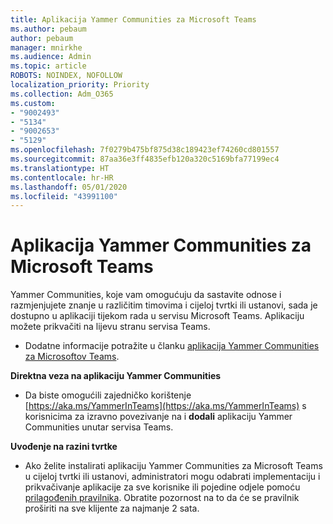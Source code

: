 ```yaml
---
title: Aplikacija Yammer Communities za Microsoft Teams
ms.author: pebaum
author: pebaum
manager: mnirkhe
ms.audience: Admin
ms.topic: article
ROBOTS: NOINDEX, NOFOLLOW
localization_priority: Priority
ms.collection: Adm_O365
ms.custom:
- "9002493"
- "5134"
- "9002653"
- "5129"
ms.openlocfilehash: 7f0279b475bf875d38c189423ef74260cd801557
ms.sourcegitcommit: 87aa36e3ff4835efb120a320c5169bfa77199ec4
ms.translationtype: HT
ms.contentlocale: hr-HR
ms.lasthandoff: 05/01/2020
ms.locfileid: "43991100"
---
```

# <a name="yammer-communities-app-for-microsoft-teams"></a>Aplikacija Yammer Communities za Microsoft Teams

Yammer Communities, koje vam omogućuju da sastavite odnose i razmjenjujete znanje u različitim timovima i cijeloj tvrtki ili ustanovi, sada je dostupno u aplikaciji tijekom rada u servisu Microsoft Teams. Aplikaciju možete prikvačiti na lijevu stranu servisa Teams. 

- Dodatne informacije potražite u članku [aplikacija Yammer Communities za Microsoftov Teams](https://go.microsoft.com/fwlink/?linkid=2127757&clcid=0x409).

**Direktna veza na aplikaciju Yammer Communities**

- Da biste omogućili zajedničko korištenje [https://aka.ms/YammerInTeams](https://aka.ms/YammerInTeams) s korisnicima za izravno povezivanje na i **dodali** aplikaciju Yammer Communities unutar servisa Teams.

**Uvođenje na razini tvrtke**

- Ako želite instalirati aplikaciju Yammer Communities za Microsoft Teams u cijeloj tvrtki ili ustanovi, administratori mogu odabrati implementaciju i prikvačivanje aplikacije za sve korisnike ili pojedine odjele pomoću [prilagođenih pravilnika](https://docs.microsoft.com/microsoftteams/manage-apps). Obratite pozornost na to da će se pravilnik proširiti na sve klijente za najmanje 2 sata.
